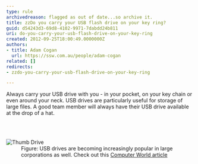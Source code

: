 ```yaml
---
type: rule
archivedreason: flagged as out of date...so archive it.
title: zzDo you carry your USB flash drive on your key ring?
guid: d54243d3-69d8-4102-9971-7dabdd24b811
uri: do-you-carry-your-usb-flash-drive-on-your-key-ring
created: 2012-09-25T18:00:49.0000000Z
authors:
- title: Adam Cogan
  url: https://ssw.com.au/people/adam-cogan
related: []
redirects:
- zzdo-you-carry-your-usb-flash-drive-on-your-key-ring

---
```



<p>​Always carry your USB drive with you - in your pocket, on your key chain or even around your neck. USB drives are particularly useful for storage of large files. A good team member will always have their USB drive available at the drop of a hat. </p>
<br><excerpt class='endintro'></excerpt><br>
<dl class="image"><dt><img alt="Thumb Drive" src="/Management/Rules-to-Better-Software-Consultants-Working-in-a-Team/PublishingImages/ThumbDrive.jpg" /></dt>
<dd>Figure&#58; USB drives are becoming increasingly popular in large corporations as well. Check out this <a class="external" href="http&#58;//www.ssw.com.au/SSW/Redirect/ComputerWorld.htm" target="_blank">Computer World article</a></dd></dl>


